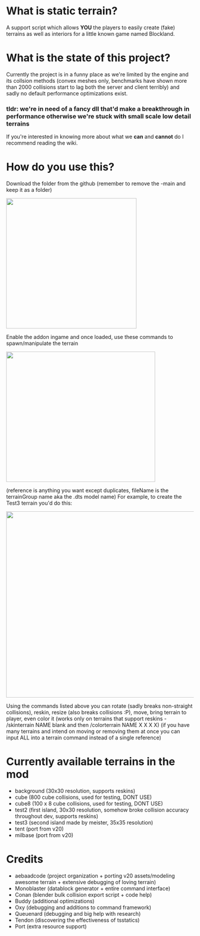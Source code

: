 # What is static terrain?
A support script which allows **YOU** the players to easily create (fake) terrains as well as interiors for a little known game named Blockland.

# What is the state of this project?
Currently the project is in a funny place as we're limited by the engine and its collsion methods (convex meshes only, benchmarks have shown more than 2000 collisions start to lag both the server and client terribly) and sadly no default performance optimizations exist.
### tldr: we're in need of a fancy dll that'd make a breakthrough in performance otherwise we're stuck with small scale low detail terrains
If you're interested in knowing more about what we **can** and **cannot** do I recommend reading the wiki.

# How do you use this?
Download the folder from the github (remember to remove the -main and keep it as a folder)

<img src="https://user-images.githubusercontent.com/27306442/167012941-d190c855-5b15-4a6d-ad05-4f580bb0b1ce.png" width="350" height="350">

Enable the addon ingame and once loaded, use these commands to spawn/manipulate the terrain

<img src="https://user-images.githubusercontent.com/27306442/167013178-5a4540e6-92ef-409c-8140-7f0259cd811e.png" width="400" height="350">

(reference is anything you want except duplicates, fileName is the terrainGroup name aka the .dts model name)
For example, to create the Test3 terrain you'd do this:

<img src="https://user-images.githubusercontent.com/27306442/167013480-c418ad1c-15c6-4c80-8f96-d4ce035b3299.png" width="800" height="500">

Using the commands listed above you can rotate (sadly breaks non-straight collisions), reskin, resize (also breaks collisions :P), move, bring terrain to player, even color it (works only on terrains that support reskins - /skinterrain NAME blank and then /colorterrain NAME X X X X)
(if you have many terrains and intend on moving or removing them at once you can input ALL into a terrain command instead of a single reference)

# Currently available terrains in the mod
* background (30x30 resolution, supports reskins)
* cube (800 cube collisions, used for testing, DONT USE)
* cube8 (100 x 8 cube collisions, used for testing, DONT USE)
* test2 (first island, 30x30 resolution, somehow broke collision accuracy throughout dev, supports reskins)
* test3 (second island made by meister, 35x35 resolution)
* tent (port from v20)
* milbase (port from v20)

# Credits
* aebaadcode (project organization + porting v20 assets/modeling awesome terrain + extensive debugging of loving terrain)
* Monoblaster (datablock generator + entire command interface)
* Conan (blender bulk collision export script + code help)
* Buddy (additional optimizations)
* Oxy (debugging and additions to command framework)
* Queuenard (debugging and big help with research)
* Tendon (discovering the effectiveness of tsstatics)
* Port (extra resource support)
